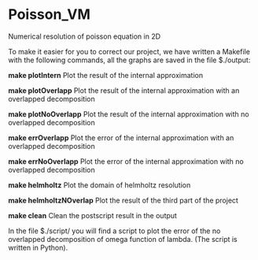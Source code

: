 # Poisson_VM
Numerical resolution of poisson equation in 2D

To make it easier for you to correct our project, we have written a Makefile with the following commands, all the graphs are saved in the file $./output:

**make plotIntern** Plot the result of the internal approximation 

**make plotOverlapp** Plot the result of the internal approximation with an overlapped decomposition 

**make plotNoOverlapp** Plot the result of the internal approximation with no overlapped decomposition

**make errOverlapp** Plot the error of the internal approximation with an overlapped decomposition 

**make errNoOverlapp** Plot the error of the internal approximation with no overlapped decomposition 

**make helmholtz** Plot the domain of helmholtz resolution

**make helmholtzNOverlap** Plot the result of the third part of the project

**make clean** Clean the postscript result in the output

In the file $./script/ you will find a script to plot the error of the no overlapped decomposition of omega function of lambda. (The script is written in Python).
